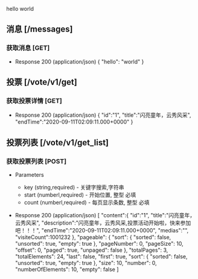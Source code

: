 <!-- aglio -i vote.md -o vote.html -->
<!-- drakov -f ./vote.md -p 3000 -->


hello world

## 消息 [/messages]

### 获取消息 [GET]

+ Response 200 (application/json)
{
  "hello": "world"
}

## 投票 [/vote/v1/get]

### 获取投票详情 [GET]

+ Response 200 (application/json)
{
  "id":"1",
  "title":"闪亮童年，云秀风采",
  "endTime":"2020-09-11T02:09:11.000+0000"
}

## 投票列表 [/vote/v1/get_list]

### 获取投票列表 [POST]

+ Parameters
    + key (string,required) - 关键字搜索,字符串
    + start (numberl,required) - 开始位置, 整型 必填
    + count (numberl,required) - 每页显示条数, 整型  必填

+ Response 200 (application/json)
[
  "content":{
    "id":"1",
    "title":"闪亮童年，云秀风采",
    "description":"闪亮童年，云秀风采,投票活动开始啦，快来参加吧！！！",
    "endTime":"2020-09-11T02:09:11.000+0000",
    "medias":"",
    "visiteCount":1001232
  },
  "pageable": {
      "sort": {
          "sorted": false,
          "unsorted": true,
          "empty": true
      },
      "pageNumber": 0,
      "pageSize": 10,
      "offset": 0,
      "paged": true,
      "unpaged": false
  },
  "totalPages": 3,
  "totalElements": 24,
  "last": false,
  "first": true,
  "sort": {
      "sorted": false,
      "unsorted": true,
      "empty": true
  },
  "size": 10,
  "number": 0,
  "numberOfElements": 10,
  "empty": false
]

